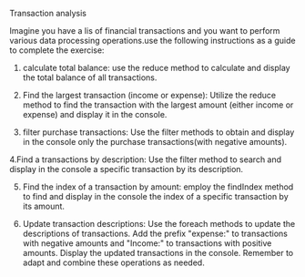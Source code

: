 Transaction analysis


Imagine you have a lis of financial transactions and you
want to perform various data processing operations.use the 
following instructions as a guide to complete the exercise:

1. calculate total balance: use the reduce method to calculate
and display the total balance of all transactions.

2. Find the largest transaction (income or expense): Utilize
the reduce method to find the transaction with the largest amount
(either income or expense) and display it in the console.

3. filter purchase transactions: Use the filter methods to obtain
and display in the console only the purchase transactions(with
negative amounts).

4.Find a transactions by description: Use the filter method to search and 
display in the console a specific transaction by its description.

5. Find the index of a transaction by amount: employ the findIndex
method to find and display in the console the index of a specific
transaction by its amount.

6. Update transaction descriptions: Use the foreach methods to update
the descriptions of transactions. Add the prefix "expense:" to transactions
with negative amounts and "Income:" to transactions with positive
amounts. Display the updated transactions in the console. Remember to
adapt and combine these operations as needed.
